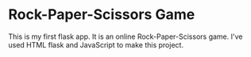 # Rock-Paper-Scissors Game
This is my first flask app. It is an online Rock-Paper-Scissors game.
I've used HTML flask and JavaScript to make this project.
